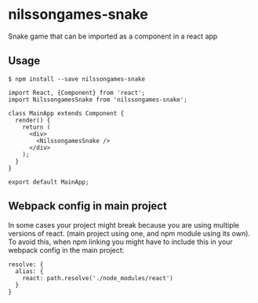 # nilssongames-snake
Snake game that can be imported as a component in a react app

## Usage
`$ npm install --save nilssongames-snake`
```
import React, {Component} from 'react';
import NilssongamesSnake from 'nilssongames-snake';

class MainApp extends Component {
  render() {
    return (
      <div>
        <NilssongamesSnake />
      </div>
    );
  }
}

export default MainApp;
```

## Webpack config in main project
In some cases your project might break because you are using multiple versions of react. (main project using one, and npm module using its own). To avoid this, when npm linking you might have to include this in your webpack config in the main project:
```
resolve: {
  alias: {
    react: path.resolve('./node_modules/react')
  }
}
```
